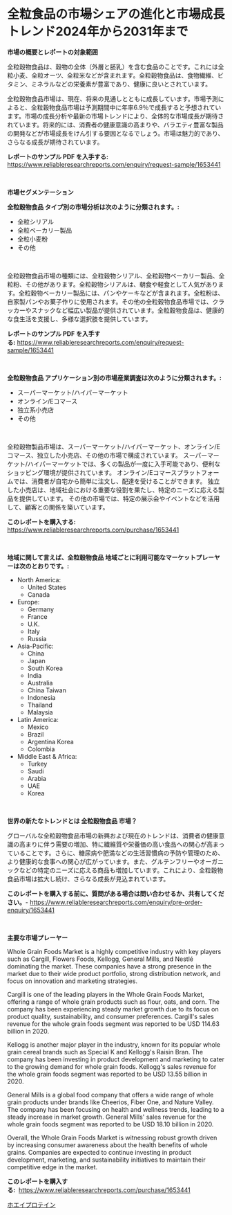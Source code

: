 <p><h1>全粒食品の市場シェアの進化と市場成長トレンド2024年から2031年まで</h1></p><p><strong>市場の概要とレポートの対象範囲</strong></p>
<p><p>全粒穀物食品は、穀物の全体（外層と胚乳）を含む食品のことです。これには全粒小麦、全粒オーツ、全粒米などが含まれます。全粒穀物食品は、食物繊維、ビタミン、ミネラルなどの栄養素が豊富であり、健康に良いとされています。</p><p>全粒穀物食品市場は、現在、将来の見通しとともに成長しています。市場予測によると、全粒穀物食品市場は予測期間中に年率6.9％で成長すると予想されています。市場の成長分析や最新の市場トレンドにより、全体的な市場成長が期待されています。将来的には、消費者の健康意識の高まりや、バラエティ豊富な製品の開発などが市場成長をけん引する要因となるでしょう。市場は魅力的であり、さらなる成長が期待されています。</p></p>
<p><strong>レポートのサンプル PDF を入手する:</strong> <a href="https://www.reliableresearchreports.com/enquiry/request-sample/1653441">https://www.reliableresearchreports.com/enquiry/request-sample/1653441</a></p>
<p>&nbsp;</p>
<p><strong>市場セグメンテーション</strong></p>
<p><strong>全粒穀物食品 タイプ別の市場分析は次のように分類されます。:</strong></p>
<p><ul><li>全粒シリアル</li><li>全粒ベーカリー製品</li><li>全粒小麦粉</li><li>その他</li></ul></p>
<p>&nbsp;</p>
<p><p>全粒穀物食品市場の種類には、全粒穀物シリアル、全粒穀物ベーカリー製品、全粒粉、その他があります。全粒穀物シリアルは、朝食や軽食として人気があります。全粒穀物ベーカリー製品には、パンやケーキなどが含まれます。全粒粉は、自家製パンやお菓子作りに使用されます。その他の全粒穀物食品市場では、クラッカーやスナックなど幅広い製品が提供されています。全粒穀物食品は、健康的な食生活を支援し、多様な選択肢を提供しています。</p></p>
<p><strong>レポートのサンプル PDF を入手する:</strong>&nbsp;<a href="https://www.reliableresearchreports.com/enquiry/request-sample/1653441">https://www.reliableresearchreports.com/enquiry/request-sample/1653441</a></p>
<p>&nbsp;</p>
<p><strong> 全粒穀物食品 アプリケーション別の市場産業調査は次のように分類されます。:</strong></p>
<p><ul><li>スーパーマーケット/ハイパーマーケット</li><li>オンライン/Eコマース</li><li>独立系小売店</li><li>その他</li></ul></p>
<p>&nbsp;</p>
<p><p>全粒穀物製品市場は、スーパーマーケット/ハイパーマーケット、オンライン/Eコマース、独立した小売店、その他の市場で構成されています。 スーパーマーケット/ハイパーマーケットでは、多くの製品が一度に入手可能であり、便利なショッピング環境が提供されています。 オンライン/Eコマースプラットフォームでは、消費者が自宅から簡単に注文し、配達を受けることができます。 独立した小売店は、地域社会における重要な役割を果たし、特定のニーズに応える製品を提供しています。 その他の市場では、特定の展示会やイベントなどを活用して、顧客との関係を築いています。</p></p>
<p><strong>このレポートを購入する:</strong>&nbsp; <a href="https://www.reliableresearchreports.com/purchase/1653441">https://www.reliableresearchreports.com/purchase/1653441</a></p>
<p>&nbsp;</p>
<p><strong>地域に関して言えば、全粒穀物食品 地域ごとに利用可能なマーケットプレーヤーは次のとおりです。:</strong></p>
<p><ul>
    <li>
        North America:
        <ul>
            <li>United States</li>
            <li>Canada</li>
        </ul>
    </li>
    <li>
        Europe:
        <ul>
            <li>Germany</li>
            <li>France</li>
            <li>U.K.</li>
            <li>Italy</li>
            <li>Russia</li>
        </ul>
    </li>
    <li>
        Asia-Pacific:
        <ul>
            <li>China</li>
            <li>Japan</li>
            <li>South Korea</li>
            <li>India</li>
            <li>Australia</li>
            <li>China Taiwan</li>
            <li>Indonesia</li>
            <li>Thailand</li>
            <li>Malaysia</li>
        </ul>
    </li>
    <li>
        Latin America:
        <ul>
            <li>Mexico</li>
            <li>Brazil</li>
            <li>Argentina Korea</li>
            <li>Colombia</li>
        </ul>
    </li>
    <li>
        Middle East & Africa:
        <ul>
            <li>Turkey</li>
            <li>Saudi</li>
            <li>Arabia</li>
            <li>UAE</li>
            <li>Korea</li>
        </ul>
    </li>
    </ul></p>
<p>&nbsp;</p>
<p><strong>世界の新たなトレンドとは 全粒穀物食品 市場？</strong></p>
<p><p>グローバルな全粒穀物食品市場の新興および現在のトレンドは、消費者の健康意識の高まりに伴う需要の増加、特に繊維質や栄養価の高い食品への関心が高まっていることです。さらに、糖尿病や肥満などの生活習慣病の予防や管理のため、より健康的な食事への関心が広がっています。また、グルテンフリーやオーガニックなどの特定のニーズに応える商品も増加しています。これにより、全粒穀物食品市場は拡大し続け、さらなる成長が見込まれています。</p></p>
<p><strong>このレポートを購入する前に、質問がある場合は問い合わせるか、共有してください。</strong>- <a href="https://www.reliableresearchreports.com/enquiry/pre-order-enquiry/1653441">https://www.reliableresearchreports.com/enquiry/pre-order-enquiry/1653441</a></p>
<p>&nbsp;</p>
<p><strong>主要な市場プレーヤー</strong></p>
<p><p>Whole Grain Foods Market is a highly competitive industry with key players such as Cargill, Flowers Foods, Kellogg, General Mills, and Nestlé dominating the market. These companies have a strong presence in the market due to their wide product portfolio, strong distribution network, and focus on innovation and marketing strategies.</p><p>Cargill is one of the leading players in the Whole Grain Foods Market, offering a range of whole grain products such as flour, oats, and corn. The company has been experiencing steady market growth due to its focus on product quality, sustainability, and consumer preferences. Cargill's sales revenue for the whole grain foods segment was reported to be USD 114.63 billion in 2020.</p><p>Kellogg is another major player in the industry, known for its popular whole grain cereal brands such as Special K and Kellogg's Raisin Bran. The company has been investing in product development and marketing to cater to the growing demand for whole grain foods. Kellogg's sales revenue for the whole grain foods segment was reported to be USD 13.55 billion in 2020.</p><p>General Mills is a global food company that offers a wide range of whole grain products under brands like Cheerios, Fiber One, and Nature Valley. The company has been focusing on health and wellness trends, leading to a steady increase in market growth. General Mills' sales revenue for the whole grain foods segment was reported to be USD 18.10 billion in 2020.</p><p>Overall, the Whole Grain Foods Market is witnessing robust growth driven by increasing consumer awareness about the health benefits of whole grains. Companies are expected to continue investing in product development, marketing, and sustainability initiatives to maintain their competitive edge in the market.</p></p>
<p><strong>このレポートを購入する:</strong>&nbsp;&nbsp;<a href="https://www.reliableresearchreports.com/purchase/1653441">https://www.reliableresearchreports.com/purchase/1653441</a></p>
<p><p><a href="https://github.com/zoetazuur/Market-Research-Report-List-1/blob/main/607532310840.md">ホエイプロテイン</a></p></p>